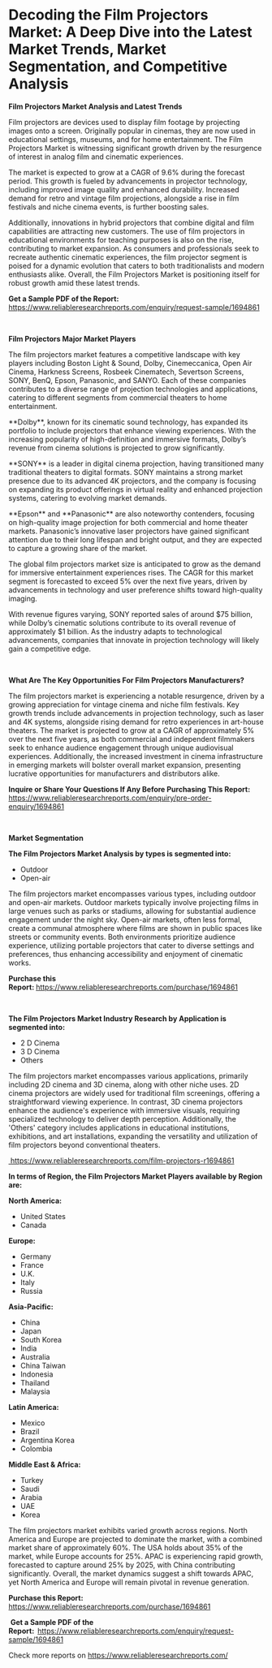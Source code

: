 <p><h1>Decoding the Film Projectors Market: A Deep Dive into the Latest Market Trends, Market Segmentation, and Competitive Analysis</h1></p><p><strong>Film Projectors Market Analysis and Latest Trends</strong></p>
<p><p>Film projectors are devices used to display film footage by projecting images onto a screen. Originally popular in cinemas, they are now used in educational settings, museums, and for home entertainment. The Film Projectors Market is witnessing significant growth driven by the resurgence of interest in analog film and cinematic experiences. </p><p>The market is expected to grow at a CAGR of 9.6% during the forecast period. This growth is fueled by advancements in projector technology, including improved image quality and enhanced durability. Increased demand for retro and vintage film projections, alongside a rise in film festivals and niche cinema events, is further boosting sales.</p><p>Additionally, innovations in hybrid projectors that combine digital and film capabilities are attracting new customers. The use of film projectors in educational environments for teaching purposes is also on the rise, contributing to market expansion. As consumers and professionals seek to recreate authentic cinematic experiences, the film projector segment is poised for a dynamic evolution that caters to both traditionalists and modern enthusiasts alike. Overall, the Film Projectors Market is positioning itself for robust growth amid these latest trends.</p></p>
<p><strong>Get a Sample PDF of the Report:&nbsp;</strong> <a href="https://www.reliableresearchreports.com/enquiry/request-sample/1694861?utm_campaign=2323&utm_medium=2&utm_source=Github&utm_content=ia&utm_term=21022025&utm_id=film-projectors">https://www.reliableresearchreports.com/enquiry/request-sample/1694861</a></p>
<p>&nbsp;</p>
<p><strong>Film Projectors Major Market Players</strong></p>
<p><p>The film projectors market features a competitive landscape with key players including Boston Light & Sound, Dolby, Cinemeccanica, Open Air Cinema, Harkness Screens, Rosbeek Cinematech, Severtson Screens, SONY, BenQ, Epson, Panasonic, and SANYO. Each of these companies contributes to a diverse range of projection technologies and applications, catering to different segments from commercial theaters to home entertainment.</p><p>**Dolby**, known for its cinematic sound technology, has expanded its portfolio to include projectors that enhance viewing experiences. With the increasing popularity of high-definition and immersive formats, Dolby’s revenue from cinema solutions is projected to grow significantly.</p><p>**SONY** is a leader in digital cinema projection, having transitioned many traditional theaters to digital formats. SONY maintains a strong market presence due to its advanced 4K projectors, and the company is focusing on expanding its product offerings in virtual reality and enhanced projection systems, catering to evolving market demands.</p><p>**Epson** and **Panasonic** are also noteworthy contenders, focusing on high-quality image projection for both commercial and home theater markets. Panasonic’s innovative laser projectors have gained significant attention due to their long lifespan and bright output, and they are expected to capture a growing share of the market.</p><p>The global film projectors market size is anticipated to grow as the demand for immersive entertainment experiences rises. The CAGR for this market segment is forecasted to exceed 5% over the next five years, driven by advancements in technology and user preference shifts toward high-quality imaging.</p><p>With revenue figures varying, SONY reported sales of around $75 billion, while Dolby’s cinematic solutions contribute to its overall revenue of approximately $1 billion. As the industry adapts to technological advancements, companies that innovate in projection technology will likely gain a competitive edge.</p></p>
<p>&nbsp;</p>
<p><strong>What Are The Key Opportunities For Film Projectors Manufacturers?</strong></p>
<p><p>The film projectors market is experiencing a notable resurgence, driven by a growing appreciation for vintage cinema and niche film festivals. Key growth trends include advancements in projection technology, such as laser and 4K systems, alongside rising demand for retro experiences in art-house theaters. The market is projected to grow at a CAGR of approximately 5% over the next five years, as both commercial and independent filmmakers seek to enhance audience engagement through unique audiovisual experiences. Additionally, the increased investment in cinema infrastructure in emerging markets will bolster overall market expansion, presenting lucrative opportunities for manufacturers and distributors alike.</p></p>
<p><strong>Inquire or Share Your Questions If Any Before Purchasing This Report:</strong> <a href="https://www.reliableresearchreports.com/enquiry/pre-order-enquiry/1694861?utm_campaign=2323&utm_medium=2&utm_source=Github&utm_content=ia&utm_term=21022025&utm_id=film-projectors">https://www.reliableresearchreports.com/enquiry/pre-order-enquiry/1694861</a></p>
<p>&nbsp;</p>
<p><strong>Market Segmentation</strong></p>
<p><strong>The Film Projectors Market Analysis by types is segmented into:</strong></p>
<p><ul><li>Outdoor</li><li>Open-air</li></ul></p>
<p><p>The film projectors market encompasses various types, including outdoor and open-air markets. Outdoor markets typically involve projecting films in large venues such as parks or stadiums, allowing for substantial audience engagement under the night sky. Open-air markets, often less formal, create a communal atmosphere where films are shown in public spaces like streets or community events. Both environments prioritize audience experience, utilizing portable projectors that cater to diverse settings and preferences, thus enhancing accessibility and enjoyment of cinematic works.</p></p>
<p><strong>Purchase this Report:&nbsp;</strong><a href="https://www.reliableresearchreports.com/purchase/1694861?utm_campaign=2323&utm_medium=2&utm_source=Github&utm_content=ia&utm_term=21022025&utm_id=film-projectors">https://www.reliableresearchreports.com/purchase/1694861</a></p>
<p>&nbsp;</p>
<p><strong>The Film Projectors Market Industry Research by Application is segmented into:</strong></p>
<p><ul><li>2 D Cinema</li><li>3 D Cinema</li><li>Others</li></ul></p>
<p><p>The film projectors market encompasses various applications, primarily including 2D cinema and 3D cinema, along with other niche uses. 2D cinema projectors are widely used for traditional film screenings, offering a straightforward viewing experience. In contrast, 3D cinema projectors enhance the audience's experience with immersive visuals, requiring specialized technology to deliver depth perception. Additionally, the 'Others' category includes applications in educational institutions, exhibitions, and art installations, expanding the versatility and utilization of film projectors beyond conventional theaters.</p></p>
<p><a href="https://www.reliableresearchreports.com/film-projectors-r1694861?utm_campaign=2323&utm_medium=2&utm_source=Github&utm_content=ia&utm_term=21022025&utm_id=film-projectors">&nbsp;https://www.reliableresearchreports.com/film-projectors-r1694861</a></p>
<p><strong>In terms of Region, the Film Projectors Market Players available by Region are:</strong></p>
<p>
    <p> <strong> North America: </strong>
        <ul>
            <li>United States</li>
            <li>Canada</li>
        </ul>
        </p> 
    <p> <strong> Europe: </strong>
        <ul>
            <li>Germany</li>
            <li>France</li>
            <li>U.K.</li>
            <li>Italy</li>
            <li>Russia</li>
        </ul>
        </p> 
    <p> <strong> Asia-Pacific: </strong>
        <ul>
            <li>China</li>
            <li>Japan</li>
            <li>South Korea</li>
            <li>India</li>
            <li>Australia</li>
            <li>China Taiwan</li>
            <li>Indonesia</li>
            <li>Thailand</li>
            <li>Malaysia</li>
        </ul>
        </p> 
    <p> <strong> Latin America: </strong>
        <ul>
            <li>Mexico</li>
            <li>Brazil</li>
            <li>Argentina Korea</li>
            <li>Colombia</li>
        </ul>
        </p> 
    <p> <strong> Middle East & Africa: </strong>
        <ul>
            <li>Turkey</li>
            <li>Saudi</li>
            <li>Arabia</li>
            <li>UAE</li>
            <li>Korea</li>
        </ul>
    </p>
    </p>
<p><p>The film projectors market exhibits varied growth across regions. North America and Europe are projected to dominate the market, with a combined market share of approximately 60%. The USA holds about 35% of the market, while Europe accounts for 25%. APAC is experiencing rapid growth, forecasted to capture around 25% by 2025, with China contributing significantly. Overall, the market dynamics suggest a shift towards APAC, yet North America and Europe will remain pivotal in revenue generation.</p></p>
<p><strong>Purchase this Report: </strong><a href="https://www.reliableresearchreports.com/purchase/1694861?utm_campaign=2323&utm_medium=2&utm_source=Github&utm_content=ia&utm_term=21022025&utm_id=film-projectors">https://www.reliableresearchreports.com/purchase/1694861</a></p>
<p>&nbsp;<strong>Get a Sample PDF of the Report:&nbsp;&nbsp;</strong><a href="https://www.reliableresearchreports.com/enquiry/request-sample/1694861?utm_campaign=2323&utm_medium=2&utm_source=Github&utm_content=ia&utm_term=21022025&utm_id=film-projectors">https://www.reliableresearchreports.com/enquiry/request-sample/1694861</a></p>
<p><strong></strong></p>
<p>Check more reports on <a href="https://www.reliableresearchreports.com/?utm_campaign=2323&utm_medium=2&utm_source=Github&utm_content=ia&utm_term=21022025&utm_id=film-projectors">https://www.reliableresearchreports.com/</a></p>